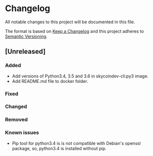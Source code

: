 # Changelog
All notable changes to this project will be documented in this file.

The format is based on [Keep a Changelog](http://keepachangelog.com/en/1.0.0/)
and this project adheres to [Semantic Versioning](http://semver.org/spec/v2.0.0.html).

## [Unreleased]

### Added

- Add versions of Python3.4, 3.5 and 3.6 in skycoindev-cli:py3 image.
- Add README.md file to docker folder.

### Fixed

### Changed

### Removed

### Known issues

- Pip tool for python3.4 is is not compatible with Debian's  openssl package, so, python3.4 is installed without pip.

